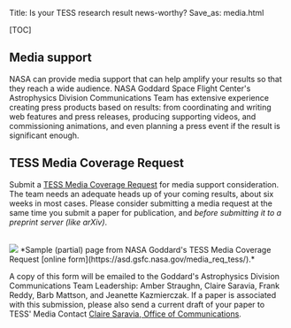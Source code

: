 Title: Is your TESS research result news-worthy?
Save_as: media.html

[TOC]

## Media support 

NASA can provide media support that can help amplify your results so that they reach a wide audience. NASA Goddard Space Flight Center's Astrophysics Division Communications Team has extensive experience creating press products based on results: from coordinating and writing web features and press releases, producing supporting videos, and commissioning animations, and even planning a press event if the result is significant enough.

## TESS Media Coverage Request

Submit a [TESS Media Coverage Request](https://asd.gsfc.nasa.gov/media_req_tess/) for media support consideration. The team needs an adequate heads up of your coming results, about six weeks in most cases. Please consider submitting a media request at the same time you submit a paper for publication, and *before submitting it to a preprint server (like arXiv)*.

<br/>
<img class="img-responsive" style="max-width:80%;" src="images/mediaform.png">
*Sample (partial) page from NASA Goddard's TESS Media Coverage Request [online form](https://asd.gsfc.nasa.gov/media_req_tess/).*
<br/>

A copy of this form will be emailed to the Goddard's Astrophysics Division Communications Team Leadership: Amber Straughn, Claire Saravia, Frank Reddy, Barb Mattson, and Jeanette Kazmierczak. If a paper is associated with this submission, please also send a current draft of your paper to TESS' Media Contact [Claire Saravia, Office of Communications](mailto:claire.g.desaravia@nasa.gov).


